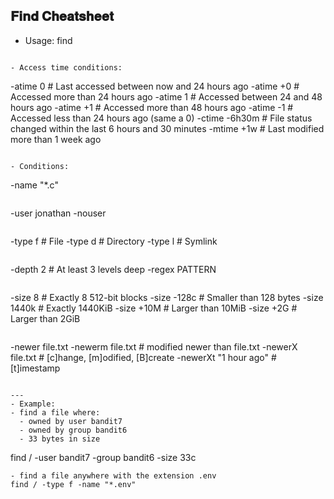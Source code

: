 ## 𝐅𝐢𝐧𝐝 𝐂𝐡𝐞𝐚𝐭𝐬𝐡𝐞𝐞𝐭

- Usage: 
	find <path> <conditions> <actions>
```

- Access time conditions:
```
-atime 0           # Last accessed between now and 24 hours ago
-atime +0          # Accessed more than 24 hours ago
-atime 1           # Accessed between 24 and 48 hours ago
-atime +1          # Accessed more than 48 hours ago
-atime -1          # Accessed less than 24 hours ago (same a 0)
-ctime -6h30m      # File status changed within the last 6 hours and 30 minutes
-mtime +1w         # Last modified more than 1 week ago
```

- Conditions:
```
-name "*.c"
```
```
-user jonathan
-nouser
```
```
-type f            # File
-type d            # Directory
-type l            # Symlink
```
```
-depth 2           # At least 3 levels deep
-regex PATTERN
```
```
-size 8            # Exactly 8 512-bit blocks 
-size -128c        # Smaller than 128 bytes
-size 1440k        # Exactly 1440KiB
-size +10M         # Larger than 10MiB
-size +2G          # Larger than 2GiB
```
```
-newer   file.txt
-newerm  file.txt        # modified newer than file.txt
-newerX  file.txt        # [c]hange, [m]odified, [B]create
-newerXt "1 hour ago"    # [t]imestamp
```

---
- Example:
- find a file where:
  - owned by user bandit7
  - owned by group bandit6
  - 33 bytes in size  
```
find / -user bandit7 -group bandit6 -size 33c
```
- find a file anywhere with the extension .env
find / -type f -name "*.env"
